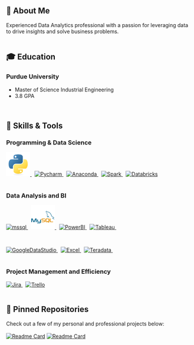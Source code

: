 ## 👋 About Me
Experienced Data Analytics professional with a passion for leveraging data to drive insights and solve business problems.
<br><br>

## :mortar_board: Education 
### <b>Purdue University</b>
- Master of Science Industrial Engineering
- 3.8 GPA
<br>

## 💼 Skills & Tools

### Programming & Data Science
<a href="https://www.python.org" alt="python" target="_blank"> <img src="https://raw.githubusercontent.com/devicons/devicon/master/icons/python/python-original.svg" alt="python" width="65" height="65"/> </a> &nbsp;
<a href="https://www.jetbrains.com/pycharm/" target="_blank"> <img src="https://encrypted-tbn0.gstatic.com/images?q=tbn:ANd9GcSuZNP8K1HFw-mHFkBoR5Xbx0BydDGu7ZzhwYRV4QjJvTrWrQcMKaFwrqa8UZ9J1vQ0mRk&usqp=CAU" alt="Pycharm" width="65" height="65"/> </a>&nbsp;
<a href="https://www.anaconda.com/" target="_blank"> <img src="https://upload.wikimedia.org/wikipedia/en/thumb/c/cd/Anaconda_Logo.png/120px-Anaconda_Logo.png" alt="Anaconda" width="120" height="60"/> </a>&nbsp;
<a href="https://spark.apache.org/docs/latest/api/python/#" target="_blank"> <img src="https://upload.wikimedia.org/wikipedia/commons/thumb/f/f3/Apache_Spark_logo.svg/2560px-Apache_Spark_logo.svg.png" alt="Spark" width="120" height="65"/> </a>&nbsp;
<a href="https://azure.microsoft.com/en-us/products/databricks/" target="_blank"> <img src="https://upload.wikimedia.org/wikipedia/commons/6/63/Databricks_Logo.png" alt="Databricks" width="120" height="65"/> </a>
<br><br>

### Data Analysis and BI
<a href="https://www.microsoft.com/en-us/sql-server" target="_blank"> <img src="https://www.svgrepo.com/show/303229/microsoft-sql-server-logo.svg" alt="mssql" width="65" height="65"/> </a> &nbsp;
<a href="https://www.mysql.com/" target="_blank"> <img src="https://raw.githubusercontent.com/devicons/devicon/master/icons/mysql/mysql-original-wordmark.svg" alt="mysql" width="65" height="65"/> </a> &nbsp;
<a href="https://powerbi.microsoft.com/en-us/" target="_blank"> <img src="https://upload.wikimedia.org/wikipedia/en/thumb/2/20/Power_BI_logo.svg/70px-Power_BI_logo.svg.png" alt="PowerBI" width="65" height="65"/> </a> &nbsp;
<a href="https://www.tableau.com/" target="_blank"> <img src="https://logos-world.net/wp-content/uploads/2021/10/Tableau-Logo-700x394.png" alt="Tableau" width="120" height="65"/> </a> &nbsp;

<br>

<a href="https://lookerstudio.google.com/" target="_blank"> <img src="https://www.acep.org/globalassets/sites/informatics/media/article-images/gds-800x495.jpg" alt="GoogleDataStudio" width="120" height="65"/> </a> &nbsp;
<a href="https://www.microsoft.com/en-us/microsoft-365/excel" target="_blank"> <img src="https://upload.wikimedia.org/wikipedia/commons/thumb/3/34/Microsoft_Office_Excel_%282019%E2%80%93present%29.svg/512px-Microsoft_Office_Excel_%282019%E2%80%93present%29.svg.png?20190925171014" alt="Excel" width="65" height="65"/> </a> &nbsp;
<a href="https://www.teradata.com/" target="_blank"> <img src="https://upload.wikimedia.org/wikipedia/commons/0/0c/Teradata_logo_2018.png" alt="Teradata" width="120" height="45"/> </a> &nbsp;
<br><br>
### Project Management and Efficiency
<a href="https://www.atlassian.com/software/jira" target="_blank"> <img src="https://upload.wikimedia.org/wikipedia/commons/thumb/8/82/Jira_%28Software%29_logo.svg/500px-Jira_%28Software%29_logo.svg.png" alt="Jira" width="250" height="34"/> </a> &nbsp;
<a href="https://trello.com/home" target="_blank"> <img src="https://upload.wikimedia.org/wikipedia/en/thumb/8/8c/Trello_logo.svg/240px-Trello_logo.svg.png" alt="Trello" width="120" height="34"/> </a> 
<br><br>

## 📌 Pinned Repositories 
Check out a few of my personal and professional projects below:
<br> <br>
[![Readme Card](https://github-readme-stats.vercel.app/api/pin/?username=rhalemsc&repo=NCAAT-Analysis&show_icons=true&theme=monokai)](https://github.com/rhalemsc/NCAAT-Analysis/blob/main/Tournament_Stats.ipynb) [![Readme Card](https://github-readme-stats.vercel.app/api/pin/?username=rhalemsc&repo=Product-Webscraping&show_icons=true&theme=monokai)](https://github.com/rhalemsc/Product-Webscraping)
